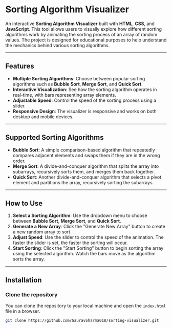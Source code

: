 # Sorting Algorithm Visualizer

An interactive **Sorting Algorithm Visualizer** built with **HTML**, **CSS**, and **JavaScript**. This tool allows users to visually explore how different sorting algorithms work by animating the sorting process of an array of random values. The project is designed for educational purposes to help understand the mechanics behind various sorting algorithms.

---

## Features

- **Multiple Sorting Algorithms**: Choose between popular sorting algorithms such as **Bubble Sort**, **Merge Sort**, and **Quick Sort**.
- **Interactive Visualization**: See how the sorting algorithm operates in real-time, with bars representing array elements.
- **Adjustable Speed**: Control the speed of the sorting process using a slider.
- **Responsive Design**: The visualizer is responsive and works on both desktop and mobile devices.

---

## Supported Sorting Algorithms

- **Bubble Sort**: A simple comparison-based algorithm that repeatedly compares adjacent elements and swaps them if they are in the wrong order.
- **Merge Sort**: A divide-and-conquer algorithm that splits the array into subarrays, recursively sorts them, and merges them back together.
- **Quick Sort**: Another divide-and-conquer algorithm that selects a pivot element and partitions the array, recursively sorting the subarrays.

---

## How to Use

1. **Select a Sorting Algorithm**: Use the dropdown menu to choose between **Bubble Sort**, **Merge Sort**, and **Quick Sort**.
2. **Generate a New Array**: Click the "Generate New Array" button to create a new random array to sort.
3. **Adjust Speed**: Use the slider to control the speed of the animation. The faster the slider is set, the faster the sorting will occur.
4. **Start Sorting**: Click the "Start Sorting" button to begin sorting the array using the selected algorithm. Watch the bars move as the algorithm sorts the array.

---

## Installation

### Clone the repository

You can clone the repository to your local machine and open the `index.html` file in a browser.

```bash
git clone https://github.com/GauravSharma018/sorting-visualizer.git
